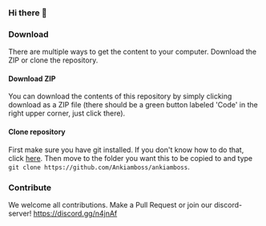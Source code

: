 ### Hi there 👋


### Download
There are multiple ways to get the content to your computer. Download the ZIP or clone the repository. 

#### Download ZIP
You can download the contents of this repository by simply clicking download as a ZIP file (there should be a green button labeled 'Code' in the right upper corner, just click there).

#### Clone repository
First make sure you have git installed. If you don't know how to do that, click [here](http://letmegooglethat.com/?q=how+to+install+git%3F). 
Then move to the folder you want this to be copied to and type `git clone https://github.com/Ankiamboss/ankiamboss`. 

### Contribute
We welcome all contributions. Make a Pull Request or join our discord-server!
https://discord.gg/n4jnAf



<!--
**Ankiamboss/ankiamboss** is a ✨ _special_ ✨ repository because its `README.md` (this file) appears on your GitHub profile.

Here are some ideas to get you started:

- 🔭 I’m currently working on ...
- 🌱 I’m currently learning ...
- 👯 I’m looking to collaborate on ...
- 🤔 I’m looking for help with ...
- 💬 Ask me about ...
- 📫 How to reach me: ...
- 😄 Pronouns: ...
- ⚡ Fun fact: ...
-->
